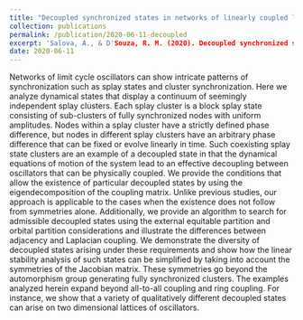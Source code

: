 ```yaml
---
title: "Decoupled synchronized states in networks of linearly coupled limit cycle oscillators"
collection: publications
permalink: /publication/2020-06-11-decoupled
excerpt: 'Salova, A., & D'Souza, R. M. (2020). Decoupled synchronized states in networks of linearly coupled limit cycle oscillators'
date: 2020-06-11
---
```


Networks of limit cycle oscillators can show intricate patterns of synchronization such as splay states and cluster synchronization. Here we analyze dynamical states that display a continuum of seemingly independent splay clusters. Each splay cluster is a block splay state consisting of sub-clusters of fully synchronized nodes with uniform amplitudes. Nodes within a splay cluster have a strictly defined phase difference, but nodes in different splay clusters have an arbitrary phase difference that can be fixed or evolve linearly in time. Such coexisting splay state clusters are an example of a decoupled state in that the dynamical equations of motion of the system lead to an effective decoupling between oscillators that can be physically coupled. We provide the conditions that allow the existence of particular decoupled states by using the eigendecomposition of the coupling matrix. Unlike previous studies, our approach is applicable to the cases when the existence does not follow from symmetries alone. Additionally, we provide an algorithm to search for admissible decoupled states using the external equitable partition and orbital partition considerations and illustrate the differences between adjacency and Laplacian coupling. We demonstrate the diversity of decoupled states arising under these requirements and show how the linear stability analysis of such states can be simplified by taking into account the symmetries of the Jacobian matrix. These symmetries go beyond the automorphism group generating fully synchronized clusters. The examples analyzed herein expand beyond all-to-all coupling and ring coupling. For instance, we show that a variety of qualitatively different decoupled states can arise on two dimensional lattices of oscillators.